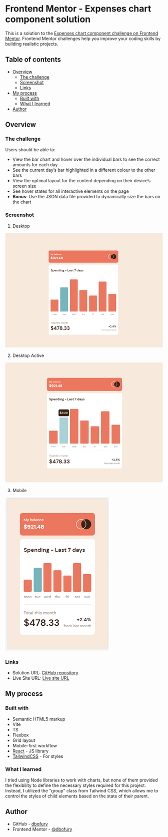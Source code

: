 # Frontend Mentor - Expenses chart component solution

This is a solution to the [Expenses chart component challenge on Frontend Mentor](https://www.frontendmentor.io/challenges/expenses-chart-component-e7yJBUdjwt). Frontend Mentor challenges help you improve your coding skills by building realistic projects.

## Table of contents

- [Overview](#overview)
  - [The challenge](#the-challenge)
  - [Screenshot](#screenshot)
  - [Links](#links)
- [My process](#my-process)
  - [Built with](#built-with)
  - [What I learned](#what-i-learned)
- [Author](#author)

## Overview

### The challenge

Users should be able to:

- View the bar chart and hover over the individual bars to see the correct amounts for each day
- See the current day’s bar highlighted in a different colour to the other bars
- View the optimal layout for the content depending on their device’s screen size
- See hover states for all interactive elements on the page
- **Bonus**: Use the JSON data file provided to dynamically size the bars on the chart

### Screenshot

1. Desktop

![Desktop](./screenshots/Desktop.PNG)

2. Desktop Active

![Desktop-Active](./screenshots/Desktop-Active.PNG)

3. Mobile

![Mobile](./screenshots/Mobile.PNG)

### Links

- Solution URL: [GitHub repository](https://github.com/DBoFury/expenses-chart-component/)
- Live Site URL: [Live site URL](https://dbofury.github.io/expenses-chart-component/)

## My process

### Built with

- Semantic HTML5 markup
- Vite
- TS
- Flexbox
- Grid layout
- Mobile-first workflow
- [React](https://reactjs.org/) - JS library
- [TailwindCSS](https://tailwindcss.com/) - For styles

### What I learned

I tried using Node libraries to work with charts, but none of them provided the flexibility to define the necessary styles required for this project. Instead, I utilized the "group" class from Tailwind CSS, which allows me to control the styles of child elements based on the state of their parent.

## Author

- GitHub - [dbofury](https://github.com/DBoFury)
- Frontend Mentor - [@dbofury](https://www.frontendmentor.io/profile/DBoFury)
